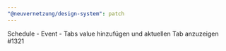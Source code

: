 ```yaml
---
"@neuvernetzung/design-system": patch
---
```


Schedule - Event - Tabs value hinzufügen und aktuellen Tab anzuzeigen #1321
